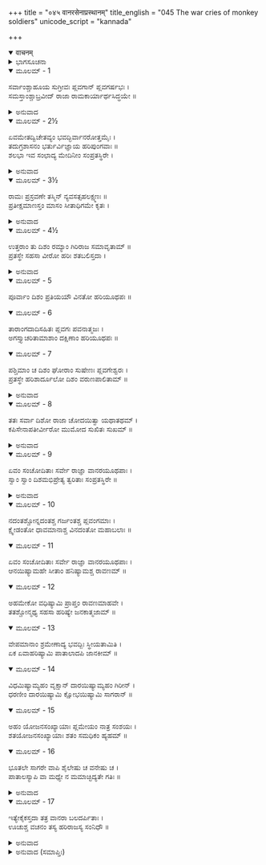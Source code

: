 +++
title = "०४५ वानरसेनाप्रस्थानम्"
title_english = "045 The war cries of monkey soldiers"
unicode_script = "kannada"

+++
<details open><summary>वाचनम्</summary>

<div class="audioEmbed"  caption="श्रीराम-हरिसीताराममूर्ति-घनपाठिभ्यां वचनम्" src="https://archive.org/download/Ramayana-recitation-Sriram-harisItArAmamUrti-Ghanapaati-v2/Kanda_4/Kanda_4_KSK-045-Vanarasena_Prasthanam.mp3"></div>
</details>



<details><summary>ಭಾಗಸೂಚನಾ</summary>

ನಾನಾ ದಿಕ್ಕುಗಳಿಗೆ ಹೋಗಲು ಸುಗ್ರೀವನಿಂದ ಆಜ್ಞಪ್ತರಾದ ವಾನರರ ಉತ್ಸಾಹಪೂರ್ಣವಾದ ವಿರೋಕ್ತಿಗಳು
</details>

<details open><summary>ಮೂಲಮ್ - 1</summary>

ಸರ್ವಾಂಶ್ಚಾಹೂಯ ಸುಗ್ರೀವಃ ಪ್ಲವಗಾನ್ ಪ್ಲವಗರ್ಷಭಃ ।  
ಸಮಸ್ತಾಂಶ್ಚಾಬ್ರವೀದ್ ರಾಜಾ ರಾಮಕಾರ್ಯಾರ್ಥಸಿದ್ಧಯೇ ॥
</details>

<details><summary>ಅನುವಾದ</summary>

ಕಪಿಶ್ರೇಷ್ಠನಾದ ವಾನರಶಿರೋಮಣಿ ರಾಜಾ ಸುಗ್ರೀವನು ಎಲ್ಲ ಕಪಿನಾಯಕರನ್ನು ಕರೆಸಿ, ಶ್ರೀರಾಮನ ಕಾರ್ಯ ಸಿದ್ಧಿಗಾಗಿ ಅವರೆಲ್ಲರಲ್ಲಿ ಹೇಳಿದನು .॥1॥
</details>

<details open><summary>ಮೂಲಮ್ - 2½</summary>

ಏವಮೇತದ್ವಿಚೇತವ್ಯಂ  ಭವದ್ಭಿರ್ವಾನರೋತ್ತಮೈಃ ।  
ತದುಗ್ರಶಾಸನಂ ಭರ್ತುರ್ವಿಜ್ಞಾಯ ಹರಿಪುಂಗವಾಃ ॥  
ಶಲಭಾ ಇವ ಸಂಛಾದ್ಯ ಮೇದಿನೀಂ ಸಂಪ್ರತಸ್ಥಿರೇ ।
</details>

<details><summary>ಅನುವಾದ</summary>

ಕಪಿವರರೇ! ನಾನು ತಿಳಿಸಿದಂತೆ ನೀವೆಲ್ಲ ಶ್ರೇಷ್ಠ ವಾನರರು ಈ ಜಗತ್ತಿನಲ್ಲಿ ಸೀತೆಯನ್ನು ಹುಡುಕಬೇಕು. ಒಡೆಯನ ಆ ಕಠೋರ ಆಜ್ಞೆಯನ್ನು ಚೆನ್ನಾಗಿ ತಿಳಿದು ಆ ಶ್ರೇಷ್ಠ ವಾನರರು ಮಿಡತೆ ಹುಳುಗಳಂತೆ ಭೂಮಂಡಲವನ್ನು ಮುಚ್ಚುತ್ತಾ ಸೀತಾನ್ವೇಷಣೆಗಾಗಿ ಹೊರಟರು.॥2½॥
</details>

<details open><summary>ಮೂಲಮ್ - 3½</summary>

ರಾಮಃ ಪ್ರಸ್ರವಣೇ ತಸ್ಮಿನ್ ನ್ಯವಸತ್ಸಹಲಕ್ಷ್ಮಣಃ ॥  
ಪ್ರತೀಕ್ಷಮಾಣಸ್ತಂ ಮಾಸಂ ಸೀತಾಧಿಗಮೇ ಕೃತಃ ।
</details>

<details><summary>ಅನುವಾದ</summary>

ಶ್ರೀರಾಮಚಂದ್ರನು ಲಕ್ಷ್ಮಣನೊಂದಿಗೆ ಆ ಪ್ರಸ್ರವಣಗಿರಿಯಲ್ಲೇ ಇದ್ದು, ಸೀತೆಯ ಸಮಾಚಾರ ತರಲು ನಿಶ್ಚಿತಪಡಿಸಿದ ಒಂದು ತಿಂಗಳು ಅವಧಿಯನ್ನು ಪ್ರತೀಕ್ಷೆ ಮಾಡತೊಡಗಿದನು.॥3½॥
</details>

<details open><summary>ಮೂಲಮ್ - 4½</summary>

ಉತ್ತರಾಂ ತು ದಿಶಂ ರಮ್ಯಾಂ ಗಿರಿರಾಜ ಸಮಾವೃತಾಮ್ ॥  
ಪ್ರತಸ್ಥೇ ಸಹಸಾ ವೀರೋ ಹರಿಃ ಶತಬಲಿಸ್ತದಾ ।
</details>

<details><summary>ಅನುವಾದ</summary>

ಆಗ ವೀರ ವಾನರ ಶತಬಲಿಯು ಗಿರಿರಾಜ ಹಿಮಾಲಯದಿಂದ ಆವೃತವಾದ ರಮಣೀಯ ಉತ್ತರ ದಿಕ್ಕಿನ ಕಡೆಗೆ ಶೀಘ್ರವಾಗಿ ಪ್ರಯಾಣ ಮಾಡಿದನು.॥4½॥
</details>

<details open><summary>ಮೂಲಮ್ - 5</summary>

ಪೂರ್ವಾಂ ದಿಶಂ ಪ್ರತಿಯಯೌ ವಿನತೋ ಹರಿಯೂಥಪಃ ॥
</details>

<details open><summary>ಮೂಲಮ್ - 6</summary>

ತಾರಾಂಗದಾದಿಸಹಿತಃ  ಪ್ಲವಗಃ ಪವನಾತ್ಮಜಃ ।  
ಅಗಸ್ತ್ಯಾಚರಿತಾಮಾಶಾಂ ದಕ್ಷಿಣಾಂ ಹರಿಯೂಥಪಃ ॥
</details>

<details open><summary>ಮೂಲಮ್ - 7</summary>

ಪಶ್ಚಿಮಾಂ ಚ ದಿಶಂ ಘೋರಾಂ ಸುಷೇಣಃ ಪ್ಲವಗೇಶ್ವರಃ ।  
ಪ್ರತಸ್ಥೇ ಹರಿಶಾರ್ದೂಲೋ ದಿಶಂ ವರುಣಪಾಲಿತಾಮ್ ॥
</details>

<details><summary>ಅನುವಾದ</summary>

ವಾನರ ಯೂಥಪತಿ ವಿನತನು ಪೂರ್ವದಿಕ್ಕಿನ ಕಡೆಗೆ ಹೋದನು. ಕಪಿಗಳ ಅಧಿಪತಿ ಪವನಕುಮಾರ ವಾನರ ಹನುಮಂತನು ತಾರ ಮತ್ತು ಅಂಗದಾದಿಗಳೊಂದಿಗೆ ಅಗಸ್ತ್ಯ ಸೇವಿತ ದಕ್ಷಿಣದಿಕ್ಕಿನ ಕಡೆಗೆ ಹೊರಟನು. ವಾನರೇಶ್ವರ ಕಪಿಶ್ರೇಷ್ಠ ಸುಷೇಣನು ವರುಣನಿಂದ ಸುರಕ್ಷಿತ ಘೋರ ಪಶ್ಚಿಮದಿಕ್ಕಿಗೆ ಪ್ರಯಾಣ ಮಾಡಿದನು.॥5-7॥
</details>

<details open><summary>ಮೂಲಮ್ - 8</summary>

ತತಃ ಸರ್ವಾ ದಿಶೋ ರಾಜಾ ಚೋದಯಿತ್ವಾ ಯಥಾತಥಮ್ ।  
ಕಪಿಸೇನಾಪತೀರ್ವೀರೋ ಮುಮೋದ ಸುಖಿತಃ ಸುಖಮ್ ॥
</details>

<details><summary>ಅನುವಾದ</summary>

ವಾನರ ಸೈನ್ಯದ ಸ್ವಾಮಿ ವೀರ ರಾಜಾ ಸುಗ್ರೀವನು ಸಮಸ್ತ ದಿಕ್ಕುಗಳಿಗೆ ಯಥಾಯೋಗ್ಯ ವಾನರರನ್ನು ಕಳಿಸಿ ಬಹಳ ಸುಖೀಯಾದನು ಹಾಗೂ ಮನಸ್ಸಿನಲ್ಲೇ ಹರ್ಷಗೊಂಡನು.॥8॥
</details>

<details open><summary>ಮೂಲಮ್ - 9</summary>

ಏವಂ ಸಂಚೋದಿತಾಃ ಸರ್ವೇ ರಾಜ್ಞಾ ವಾನರಯೂಥಪಾಃ ।  
ಸ್ವಾಂ ಸ್ವಾಂ ದಿಶಮಭಿಪ್ರೇತ್ಯ ತ್ವರಿತಾಃ ಸಂಪ್ರತಸ್ಥಿರೇ ॥
</details>

<details><summary>ಅನುವಾದ</summary>

ಹೀಗೆ ರಾಜನ ಆಜ್ಞೆಯನ್ನು ಪಡೆದು ಸಮಸ್ತ ವಾನರ ಯೂಥಪತಿ ಬಹಳ ಅವಸರದಿಂದ ತಮ್ಮ-ತಮ್ಮ ದಿಕ್ಕುಗಳಿಗೆ ಹೊರಟು ಬಿಟ್ಟರು.॥9॥
</details>

<details open><summary>ಮೂಲಮ್ - 10</summary>

ನದಂತಶ್ಚೋನ್ನದಂತಶ್ಚ ಗರ್ಜಂತಶ್ಚ ಪ್ಲವಂಗಮಾಃ ।  
ಕ್ಷ್ವೇಡಂತೋ ಧಾವಮಾನಾಶ್ಚ ವಿನದಂತೋ ಮಹಾಬಲಾಃ ॥
</details>

<details open><summary>ಮೂಲಮ್ - 11</summary>

ಏವಂ ಸಂಚೋದಿತಾಃ ಸರ್ವೇ ರಾಜ್ಞಾ ವಾನರಯೂಥಪಾಃ ।  
ಆನಯಿಷ್ಯಾಮಹೇ ಸೀತಾಂ ಹನಿಷ್ಯಾಮಶ್ಚ ರಾವಣಮ್ ॥
</details>

<details open><summary>ಮೂಲಮ್ - 12</summary>

ಅಹಮೇಕೋ ವಧಿಷ್ಯಾಮಿ ಪ್ರಾಪ್ತಂ ರಾವಣಮಾಹವೇ ।  
ತತಶ್ಚೋನ್ಮಥ್ಯ ಸಹಸಾ ಹರಿಷ್ಯೇ ಜನಕಾತ್ಮಜಾಮ್ ॥
</details>

<details open><summary>ಮೂಲಮ್ - 13</summary>

ವೇಪಮಾನಾಂ ಶ್ರಮೇಣಾದ್ಯ ಭವದ್ಬಿಃ ಸ್ಥೀಯತಾಮಿತಿ ।  
ಏಕ ಏವಾಹರಿಷ್ಯಾಮಿ ಪಾತಾಲಾದಪಿ ಜಾನಕೀಮ್ ॥
</details>

<details open><summary>ಮೂಲಮ್ - 14</summary>

ವಿಧಮಿಷ್ಯಾಮ್ಯಹಂ ವೃಕ್ಷಾನ್ ದಾರಯಿಷ್ಯಾಮ್ಯಹಂ ಗಿರೀನ್ ।  
ಧರಣೀಂ ದಾರಯಿಷ್ಯಾಮಿ ಕ್ಷೋಭಯಿಷ್ಯಾಮಿ ಸಾಗರಾನ್ ॥
</details>

<details open><summary>ಮೂಲಮ್ - 15</summary>

ಅಹಂ ಯೋಜನಸಂಖ್ಯಾಯಾಃ ಪ್ಲಮೇಯಂ ನಾತ್ರ ಸಂಶಯಃ ।  
ಶತಯೋಜನಸಂಖ್ಯಾಯಾಃ ಶತಂ ಸಮಧಿಕಂ ಹ್ಯಹಮ್ ॥
</details>

<details open><summary>ಮೂಲಮ್ - 16</summary>

ಭೂತಲೇ ಸಾಗರೇ ವಾಪಿ ಶೈಲೇಷು ಚ ವನೇಷು ಚ ।  
ಪಾತಾಲಸ್ಯಾಪಿ ವಾ ಮಧ್ಯೇ ನ ಮಮಾಚ್ಛಿದ್ಯತೇ ಗತಿಃ ॥
</details>

<details><summary>ಅನುವಾದ</summary>

ಆ ಸಮಸ್ತ ಮಹಾಬಲಿ ವಾನರರು ಮತ್ತು ಅವರ ಯೂಥಪತಿಗಳು ತಮ್ಮ ರಾಜನಿಂದ ಪ್ರೇರಿತರಾಗಿ ಬಗೆ-ಬಗೆಯಾದ ಶಬ್ದಗಳಿಂದ ಗಟ್ಟಿಯಾಗಿ ಗರ್ಜಿಸುತ್ತಾ, ಕಿರುಚುತ್ತಾ, ಓಡುತ್ತಾ, ಕೋಲಾಹಲ ಮಾಡುತ್ತಾ ಹೇಳುತ್ತಾರೆ - ರಾಜನೇ! ನಾವು ಸೀತೆಯನ್ನು ಜೊತೆಗೆ ಕರೆದುಕೊಂಡು ಬರುವೆವು ಮತ್ತು ರಾವಣನನ್ನು ವಧಿಸುವೆವು. ಯುದ್ಧದಲ್ಲಿ ರಾವಣನು ನನ್ನ ಎದುರಿಗೆ ಬಂದರೆ ನಾನೊಬ್ಬನೇ ಅವನನ್ನು ಕೊಂದುಹಾಕುವೆನು. ಅನಂತರ ಅವನ ಎಲ್ಲ ಸೈನ್ಯವನ್ನು ನಾಶಮಾಡಿ, ಕಷ್ಟ ಹಾಗೂ ಭಯದಿಂದ ನಡುಗುತ್ತಿರುವ ಜಾನಕಿಯನ್ನು ಕೂಡಲೇ ನೀವು ಇದ್ದಲ್ಲಿಗೆ ಕರೆತರುವೆವು. ನಾನೊಬ್ಬನೇ ಪಾತಾಳದಿಂದಲಾದರೂ ಜಾನಕಿಯನ್ನು ಕರೆತರುವೆನು. ವೃಕ್ಷಗಳನ್ನು ಕಿತ್ತು ಎಸೆಯುವೆನು. ಪರ್ವತಗಳನ್ನು ಪುಡಿ-ಪುಡಿ ಮಾಡಿ ಬಿಡುವೆನು. ಭೂಮಿಯನ್ನು ವಿದೀರ್ಣಗೊಳಿಸುವೆನು. ಸಮುದ್ರಗಳನ್ನು ಕ್ಷುಬ್ಧಗೊಳಿಸುವೆನು. ನಾನು ನೂರು ಯೋಜನದವರೆಗೆ ಹಾರಬಲ್ಲೆನು, ಇದರಲ್ಲಿ ಸಂದೇಹವೇ ಇಲ್ಲ. ನಾನು ನೂರು ಯೋಜನಗಳಿಗಿಂತಲೂ ದೂರ ಹೋಗಬಲ್ಲೆ. ಪೃಥಿವೀ, ಸಮುದ್ರ, ಪರ್ವತ, ವನ, ಪಾತಾಳದಲ್ಲಿಯೂ ಕೂಡ ನನ್ನ ಗತಿಗೆ, ವೇಗಕ್ಕೆ ಯಾವುದೇ ತಡೆಯಿಲ್ಲ.॥10-16॥
</details>

<details open><summary>ಮೂಲಮ್ - 17</summary>

ಇತ್ಯೇಕೈಕಸ್ತದಾ ತತ್ರ ವಾನರಾ ಬಲದರ್ಪಿತಾಃ ।  
ಊಚುಶ್ಚ ವಚನಂ ತಸ್ಯ ಹರಿರಾಜಸ್ಯ ಸಂನಿಧೌ ॥
</details>

<details><summary>ಅನುವಾದ</summary>

ಈ ಪ್ರಕಾರ ಅಲ್ಲಿ ವಾನರರಾಜ ಸುಗ್ರೀವನ ಬಳಿಗೆ ಬಲದರ್ಪಿತರಾದ ವಾನರರು ಒಬ್ಬೊಬ್ಬರಾಗಿ ಬಂದು ಮೇಲಿನಂತೆ ಮಾತುಗಳನ್ನು ಆಡುತ್ತಿದ್ದರು.॥17॥
</details>

<details><summary>ಅನುವಾದ (ಸಮಾಪ್ತಿಃ)</summary>

ಶ್ರೀ ವಾಲ್ಮೀಕಿವಿರಚಿತ ಆರ್ಷರಾಮಾಯಣ ಆದಿಕಾವ್ಯದ ಕಿಷ್ಕಿಂಧಾ ಕಾಂಡದ ನಲವತ್ತೈದನೆಯ ಸರ್ಗ ಸಂಪೂರ್ಣವಾಯಿತು.॥45॥
</details>
